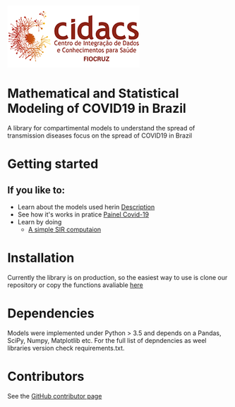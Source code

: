 
![](images/cidacs.png)


# Mathematical and Statistical Modeling of COVID19 in Brazil                               


A library for compartimental models to understand the spread of transmission diseases focus on the spread of COVID19 in Brazil                              


# Getting started

## If you like to:

 - Learn about the models used herin [Description](docs/Mathematical%20and%20Statistical%20Modeling%20of%20COVID19%20in%20Brazil.ipynb)
 - See how it's works in pratice [Painel Covid-19](http://covid19br.org/)
 - Learn by doing 
     - [A simple SIR computaion](/tutorials/SIR.ipynb)
 
 
# Installation

Currently the library is on production, so the easiest way to use is clone our repository or copy the functions avaliable [here](/main/modelos.py)


# Dependencies

Models were implemented under Python > 3.5 and depends on a Pandas, SciPy, Numpy, Matplotlib etc. For the full list of depndencies as weel libraries version check requirements.txt.



# Contributors

See the [GitHub contributor page](https://github.com/cidacslab/Mathematical-and-Statistical-Modeling-of-COVID19-in-Brazil/graphs/contributors)


 
 
